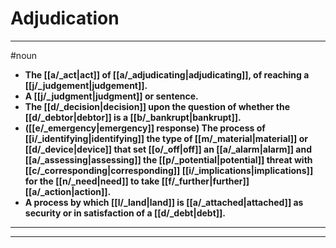 # Adjudication
---
#noun
- **The [[a/_act|act]] of [[a/_adjudicating|adjudicating]], of reaching a [[j/_judgement|judgement]].**
- **A [[j/_judgment|judgment]] or sentence.**
- **The [[d/_decision|decision]] upon the question of whether the [[d/_debtor|debtor]] is a [[b/_bankrupt|bankrupt]].**
- **([[e/_emergency|emergency]] response) The process of [[i/_identifying|identifying]] the type of [[m/_material|material]] or [[d/_device|device]] that set [[o/_off|off]] an [[a/_alarm|alarm]] and [[a/_assessing|assessing]] the [[p/_potential|potential]] threat with [[c/_corresponding|corresponding]] [[i/_implications|implications]] for the [[n/_need|need]] to take [[f/_further|further]] [[a/_action|action]].**
- **A process by which [[l/_land|land]] is [[a/_attached|attached]] as security or in satisfaction of a [[d/_debt|debt]].**
---
---

